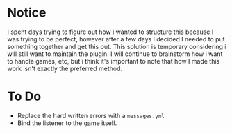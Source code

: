 # Notice
I spent days trying to figure out how i wanted to structure this because I was trying to be perfect, however after a few days I decided I needed to put something together and get this out. This solution is temporary considering i will still want to maintain the plugin. I will continue to brainstorm how i want to handle games, etc, but i think it's important to note that how I made this work isn't exactly the preferred method.

# To Do
- Replace the hard written errors with a `messages.yml`
- Bind the listener to the game itself.